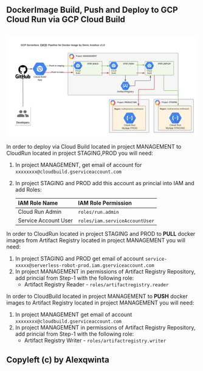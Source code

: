 ## DockerImage Build, Push and Deploy to GCP Cloud Run via GCP Cloud Build

<br><img src="README.png"><br>

In order to deploy via Cloud Build located in project MANAGEMENT to CloudRun located in project STAGING,PROD you will need:

1. In project MANAGEMENT, get email of account for `xxxxxxxx@cloudbuild.gserviceaccount.com`
2. In project STAGING and PROD add this account as princial into IAM and add Roles:

     | IAM Role Name         | IAM Role Permission             |
     |-----------------------|---------------------------------|
     | Cloud Run Admin       | `roles/run.admin`               |  
     | Service Account User  | `roles/iam.serviceAccountUser`  |


In order to CloudRun located in project STAGING and PROD to <b>PULL</b> docker images from Artifact Registry located in project MANAGEMENT you will need:
1. In project STAGING and PROD get email of account `service-xxxxx@serverless-robot-prod.iam.gserviceaccount.com`
2. In project MANAGEMENT in permissions of Artifact Registry Repository, add princial from Step-1 with the following role:
   - Artifact Registry Reader - `roles/artifactregistry.reader`

In order to CloudBuild located in project MANAGEMENT to <b>PUSH</b> docker images to Artifact Registry located in project MANAGEMENT you will need:
1. In project MANAGEMENT get email of account `xxxxxxxx@cloudbuild.gserviceaccount.com`
2. In project MANAGEMENT in permissions of Artifact Registry Repository, add princial from Step-1 with the following role:
   - Artifact Registry Writer - `roles/artifactregistry.writer`

## Copyleft (c) by Alexqwinta
